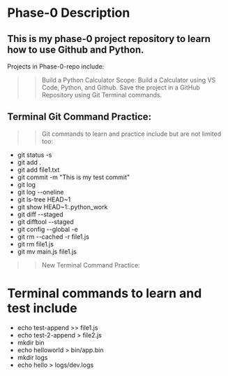 # Phase-0 Description
## This is my phase-0 project repository to learn how to use Github and Python. 
Projects in Phase-0-repo include:

>> Build a Python Calculator
Scope: Build a Calculator using VS Code, Python, and Github. Save the project in a GitHub Repository using Git Terminal commands.

## Terminal Git Command Practice:
>> Git commands to learn and practice include but are not limited too:
  * git status -s
  * git add . 
  * git add file1.txt
  * git commit -m "This is  my test commit"
  * git log
  * git log --oneline
  * git ls-tree HEAD~1
  * git show HEAD~1:.python_work
  * git diff --staged
  * git difftool --staged
  * git config --global -e
  * git rm --cached -r file1.js
  * git rm file1.js
  * git mv main.js file1.js


>> New Terminal Command Practice:
# Terminal commands to learn and test include
  * echo test-append >> file1.js
  * echo test-2-append > file2.js
  * mkdir bin
  * echo helloworld > bin/app.bin
  * mkdir logs
  * echo hello > logs/dev.logs



